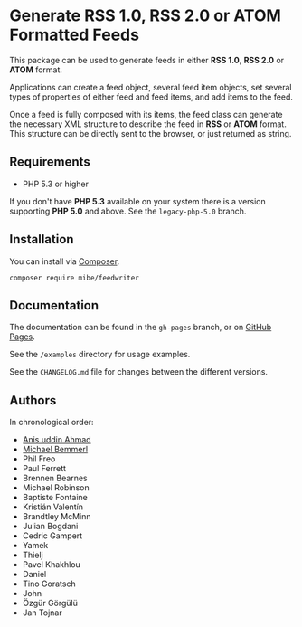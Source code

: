 # Generate **RSS 1.0**, **RSS 2.0** or **ATOM** Formatted Feeds

This package can be used to generate feeds in either **RSS 1.0**, **RSS 2.0** or **ATOM** format.

Applications can create a feed object, several feed item objects, set several types of properties of either feed and feed items, and add items to the feed.

Once a feed is fully composed with its items, the feed class can generate the necessary XML structure to describe the feed in **RSS** or **ATOM** format. This structure can be directly sent to the browser, or just returned as string.

## Requirements

- PHP 5.3 or higher

If you don't have **PHP 5.3** available on your system there is a version supporting **PHP 5.0** and above. See the `legacy-php-5.0` branch.

## Installation  
You can install via [Composer](https://getcomposer.org/).  

    composer require mibe/feedwriter

## Documentation

The documentation can be found in the `gh-pages` branch, or on [GitHub Pages](https://mibe.github.io/FeedWriter/).

See the `/examples` directory for usage examples.

See the `CHANGELOG.md` file for changes between the different versions.

## Authors

In chronological order:

- [Anis uddin Ahmad](https://github.com/ajaxray)  
- [Michael Bemmerl](https://github.com/mibe)  
- Phil Freo  
- Paul Ferrett
- Brennen Bearnes
- Michael Robinson
- Baptiste Fontaine
- Kristián Valentín
- Brandtley McMinn
- Julian Bogdani
- Cedric Gampert
- Yamek
- Thielj
- Pavel Khakhlou
- Daniel
- Tino Goratsch
- John
- Özgür Görgülü
- Jan Tojnar

